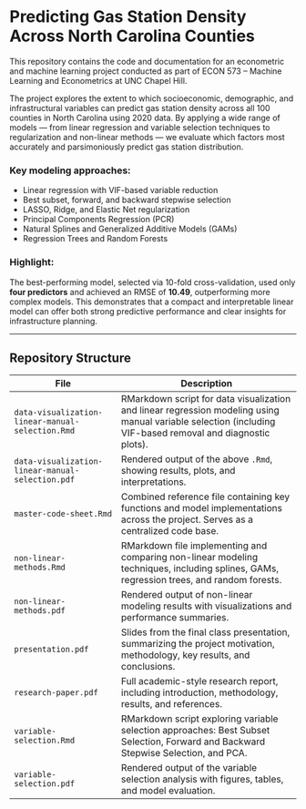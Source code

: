 # Predicting Gas Station Density Across North Carolina Counties

This repository contains the code and documentation for an econometric and machine learning project conducted as part of ECON 573 – Machine Learning and Econometrics at UNC Chapel Hill.

The project explores the extent to which socioeconomic, demographic, and infrastructural variables can predict gas station density across all 100 counties in North Carolina using 2020 data. By applying a wide range of models — from linear regression and variable selection techniques to regularization and non-linear methods — we evaluate which factors most accurately and parsimoniously predict gas station distribution.

### Key modeling approaches:
- Linear regression with VIF-based variable reduction
- Best subset, forward, and backward stepwise selection
- LASSO, Ridge, and Elastic Net regularization
- Principal Components Regression (PCR)
- Natural Splines and Generalized Additive Models (GAMs)
- Regression Trees and Random Forests

### Highlight:
The best-performing model, selected via 10-fold cross-validation, used only **four predictors** and achieved an RMSE of **10.49**, outperforming more complex models. This demonstrates that a compact and interpretable linear model can offer both strong predictive performance and clear insights for infrastructure planning.

---

## Repository Structure

| File | Description |
|------|-------------|
| `data-visualization-linear-manual-selection.Rmd` | RMarkdown script for data visualization and linear regression modeling using manual variable selection (including VIF-based removal and diagnostic plots). |
| `data-visualization-linear-manual-selection.pdf` | Rendered output of the above `.Rmd`, showing results, plots, and interpretations. |
| `master-code-sheet.Rmd` | Combined reference file containing key functions and model implementations across the project. Serves as a centralized code base. |
| `non-linear-methods.Rmd` | RMarkdown file implementing and comparing non-linear modeling techniques, including splines, GAMs, regression trees, and random forests. |
| `non-linear-methods.pdf` | Rendered output of non-linear modeling results with visualizations and performance summaries. |
| `presentation.pdf` | Slides from the final class presentation, summarizing the project motivation, methodology, key results, and conclusions. |
| `research-paper.pdf` | Full academic-style research report, including introduction, methodology, results, and references. |
| `variable-selection.Rmd` | RMarkdown script exploring variable selection approaches: Best Subset Selection, Forward and Backward Stepwise Selection, and PCA. |
| `variable-selection.pdf` | Rendered output of the variable selection analysis with figures, tables, and model evaluation. |
